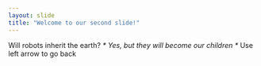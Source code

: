 ```yaml
---
layout: slide
title: "Welcome to our second slide!"
---
```

Will robots inherit the earth? _* Yes, but they will become our children *_
Use left arrow to go back
